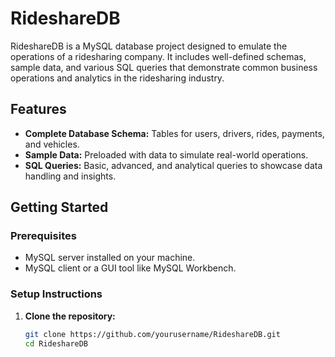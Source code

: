 # RideshareDB

RideshareDB is a MySQL database project designed to emulate the operations of a ridesharing company. It includes well-defined schemas, sample data, and various SQL queries that demonstrate common business operations and analytics in the ridesharing industry.

## Features

- **Complete Database Schema:** Tables for users, drivers, rides, payments, and vehicles.
- **Sample Data:** Preloaded with data to simulate real-world operations.
- **SQL Queries:** Basic, advanced, and analytical queries to showcase data handling and insights.

## Getting Started

### Prerequisites

- MySQL server installed on your machine.
- MySQL client or a GUI tool like MySQL Workbench.

### Setup Instructions

1. **Clone the repository:**
   ```bash
   git clone https://github.com/yourusername/RideshareDB.git
   cd RideshareDB
